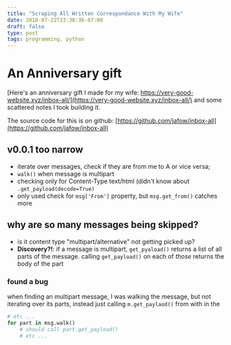 ```yaml
---
title: "Scraping All Written Correspondance With My Wife"
date: 2018-07-22T23:38:36-07:00
draft: false
type: post
tags: programming, python
---
```


# An Anniversary gift
[Here's an anniversary gift I made for my wife:
https://very-good-website.xyz/inbox-all/](https://very-good-website.xyz/inbox-all/) and some scattered notes I
took building it.

The source code for this is on github:
[https://github.com/jafow/inbox-all](https://github.com/jafow/inbox-all)

## v0.0.1 too narrow
- iterate over messages, check if they are from me to A or vice versa;
- `walk()` when message is multipart
- checking only for Content-Type text/html (didn't know about
  `.get_payload(decode=True)`
- only used check for `msg['From']` property, but `msg.get_from()` catches more


## why are so many messages being skipped?
- is it content type "multipart/alternative" not getting picked up?
- **Discovery?!**: if a message is multipart, `get_pyaload()` returns a
    list of all parts of the message. calling `get_payload()` on each of
    _those_ returns the body of the part

### found a bug
when finding an multipart message, I was walking the message, but not iterating
over its parts, instead just calling `m.get_paylaod()` from with in the 

```python
# etc ...
for part in msg.walk()
    # should call part.get_payload()
    # etc ...
```
